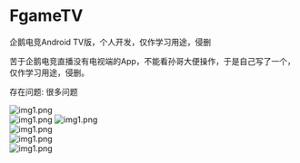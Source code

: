 # FgameTV
企鹅电竞Android TV版，个人开发，仅作学习用途，侵删

苦于企鹅电竞直播没有电视端的App，不能看孙哥大便操作，于是自己写了一个，仅作学习用途，侵删。

存在问题: 很多问题

![img1.png](screenshot/1.jpg)  
![img1.png](screenshot/2.jpg)
![img1.png](screenshot/3.jpg)  
![img1.png](screenshot/4.jpg)  
![img1.png](screenshot/5.jpg)  
![img1.png](screenshot/6.jpg)  
